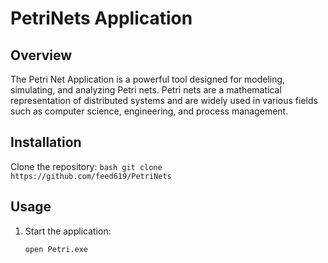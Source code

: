 # PetriNets Application

## Overview
The Petri Net Application is a powerful tool designed for modeling, simulating, and analyzing Petri nets. Petri nets are a mathematical representation of distributed systems and are widely used in various fields such as computer science, engineering, and process management.

## Installation
Clone the repository:
    ```bash
    git clone https://github.com/feed619/PetriNets
    ```
## Usage
1. Start the application:
    ```
    open Petri.exe
    ```
